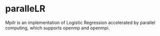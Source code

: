 # paralleLR
Mpilr is an implementation of Logistic Regression accelerated by parallel computing, which supports openmp and openmpi.
